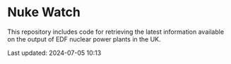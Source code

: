 # Nuke Watch

This repository includes code for retrieving the latest information available on the output of EDF nuclear power plants in the UK.

Last updated: 2024-07-05 10:13